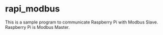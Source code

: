 # rapi_modbus
This is a sample program to communicate Raspberry Pi with Modbus Slave.
Raspberry Pi is Modbus Master.
